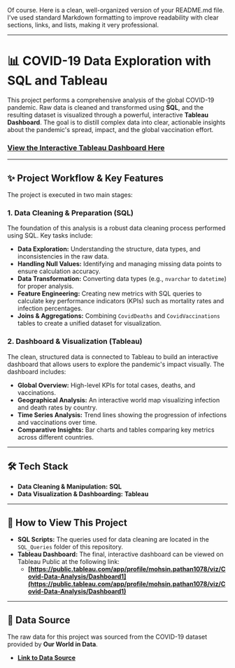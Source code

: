 Of course. Here is a clean, well-organized version of your README.md file. I've used standard Markdown formatting to improve readability with clear sections, links, and lists, making it very professional.

---
# 📊 COVID-19 Data Exploration with SQL and Tableau

This project performs a comprehensive analysis of the global COVID-19 pandemic. Raw data is cleaned and transformed using **SQL**, and the resulting dataset is visualized through a powerful, interactive **Tableau Dashboard**. The goal is to distill complex data into clear, actionable insights about the pandemic's spread, impact, and the global vaccination effort.

### [View the Interactive Tableau Dashboard Here](https://public.tableau.com/app/profile/mohsin.pathan1078/viz/Covid-Data-Analysis/Dashboard1)

---
## ✨ Project Workflow & Key Features

The project is executed in two main stages:

### 1. Data Cleaning & Preparation (SQL)
The foundation of this analysis is a robust data cleaning process performed using SQL. Key tasks include:
* **Data Exploration:** Understanding the structure, data types, and inconsistencies in the raw data.
* **Handling Null Values:** Identifying and managing missing data points to ensure calculation accuracy.
* **Data Transformation:** Converting data types (e.g., `nvarchar` to `datetime`) for proper analysis.
* **Feature Engineering:** Creating new metrics with SQL queries to calculate key performance indicators (KPIs) such as mortality rates and infection percentages.
* **Joins & Aggregations:** Combining `CovidDeaths` and `CovidVaccinations` tables to create a unified dataset for visualization.

### 2. Dashboard & Visualization (Tableau)
The clean, structured data is connected to Tableau to build an interactive dashboard that allows users to explore the pandemic's impact visually. The dashboard includes:
* **Global Overview:** High-level KPIs for total cases, deaths, and vaccinations.
* **Geographical Analysis:** An interactive world map visualizing infection and death rates by country.
* **Time Series Analysis:** Trend lines showing the progression of infections and vaccinations over time.
* **Comparative Insights:** Bar charts and tables comparing key metrics across different countries.

---
## 🛠️ Tech Stack

* **Data Cleaning & Manipulation:** **SQL**
* **Data Visualization & Dashboarding:** **Tableau**

---
## 🚀 How to View This Project

* **SQL Scripts:** The queries used for data cleaning are located in the `SQL_Queries` folder of this repository.
* **Tableau Dashboard:** The final, interactive dashboard can be viewed on Tableau Public at the following link:
    * **[https://public.tableau.com/app/profile/mohsin.pathan1078/viz/Covid-Data-Analysis/Dashboard1](https://public.tableau.com/app/profile/mohsin.pathan1078/viz/Covid-Data-Analysis/Dashboard1)**

---
## 📄 Data Source

The raw data for this project was sourced from the COVID-19 dataset provided by **Our World in Data**.
* **[Link to Data Source](https://ourworldindata.org/covid-deaths)**

